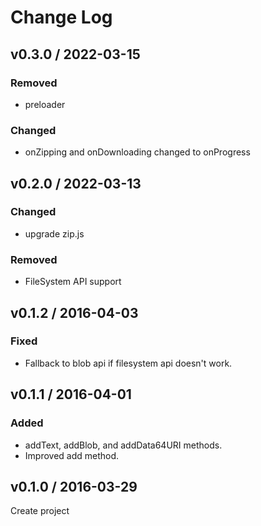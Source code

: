 # Change Log

## v0.3.0 / 2022-03-15
### Removed
- preloader

### Changed
- onZipping and onDownloading changed to onProgress

## v0.2.0 / 2022-03-13
### Changed
- upgrade zip.js

### Removed
- FileSystem API support


## v0.1.2 / 2016-04-03
### Fixed
- Fallback to blob api if filesystem api doesn't work.

## v0.1.1 / 2016-04-01
### Added
- addText, addBlob, and addData64URI methods.
- Improved add method.

## v0.1.0 / 2016-03-29

Create project
